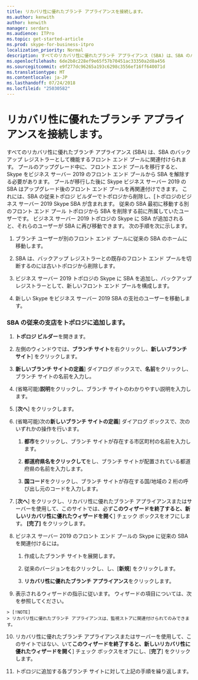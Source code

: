 ```yaml
---
title: リカバリ性に優れたブランチ アプライアンスを接続します。
ms.author: kenwith
author: kenwith
manager: serdars
ms.audience: ITPro
ms.topic: get-started-article
ms.prod: skype-for-business-itpro
localization_priority: Normal
description: すべてのリカバリ性に優れたブランチ アプライアンス (SBA) は、SBA のバックアップ レジストラーとして使用するフロント エンド プールに関連付けられます。 プールは、ビジネス サーバー 2019 の Skype に移行された後、プールがアップグレード中に、フロント エンド プールからプールは、ビジネス サーバー 2019、SBA の Skype に移行がフロント エンドを解除する必要があります、ときに、SBA がアップグレードされたフロントの E に再に関連付けることができます。nd プールです。 これには、SBA の従来トポロジ ビルダーでトポロジから削除し、[トポロジのビジネス サーバー 2019 Skype SBA が含まれます。 従来の SBA 最初に移動する別のフロント エンド プール トポロジから SBA を削除する前に所属していたユーザーです。 ビジネス サーバー 2019 トポロジの Skype に SBA を追加すると、それらのユーザーし、再び移動できます SBA にします。 次の手順を次に示します。
ms.openlocfilehash: 6de2b8c228ef9e65f57b70451ac33350a2d8a456
ms.sourcegitcommit: e9f277dc96265a193c6298c3556ef16ff640071d
ms.translationtype: MT
ms.contentlocale: ja-JP
ms.lasthandoff: 07/24/2018
ms.locfileid: "25030582"
---
```

# <a name="connect-a-survivable-branch-appliance"></a>リカバリ性に優れたブランチ アプライアンスを接続します。

すべてのリカバリ性に優れたブランチ アプライアンス (SBA) は、SBA のバックアップ レジストラーとして機能するフロント エンド プールに関連付けられます。 プールのアップグレード中に、フロント エンド プールを移行すると、Skype をビジネス サーバー 2019 のフロント エンド プールから SBA を解除する必要があります。 プールが移行した後に Skype ビジネス サーバー 2019 の SBA はアップグレード後のフロント エンド プールを再関連付けできます。 これには、SBA の従来トポロジ ビルダーでトポロジから削除し、[トポロジのビジネス サーバー 2019 Skype SBA が含まれます。 従来の SBA 最初に移動する別のフロント エンド プール トポロジから SBA を削除する前に所属していたユーザーです。 ビジネス サーバー 2019 トポロジの Skype に SBA が追加されると、それらのユーザーが SBA に再び移動できます。 次の手順を次に示します。
  
1. ブランチ ユーザーが別のフロント エンド プールに従来の SBA のホームに移動します。
    
2. SBA は、バックアップ レジストラーとの既存のフロント エンド プールを切断するのには古いトポロジから削除します。
    
3. ビジネス サーバー 2019 トポロジの Skype に SBA を追加し、バックアップ レジストラーとして、新しいフロント エンド プールを構成します。 
    
4. 新しい Skype をビジネス サーバー 2019 SBA の支社のユーザーを移動します。
    
### <a name="add-legacy-sba-branch-site-to-your-topology"></a>SBA の従来の支店をトポロジに追加します。

1. **トポロジ ビルダー**を開きます。
    
2. 左側のウィンドウでは、**ブランチ サイト**を右クリックし、**新しいブランチ サイト**] をクリックします。
    
3. **新しいブランチ サイトの定義**] ダイアログ ボックスで、**名前**をクリックし、ブランチ サイトの名前を入力し。
    
4. (省略可能)**説明**をクリックし、ブランチ サイトのわかりやすい説明を入力します。
    
5. [**次へ**] をクリックします。
    
6. (省略可能)次の**新しいブランチ サイトの定義**] ダイアログ ボックスで、次のいずれかの操作を行います。 
    
    1. **都市**をクリックし、ブランチ サイトが存在する市区町村の名前を入力します。
    
    2. **都道府県名をクリックして**をし、ブランチ サイトが配置されている都道府県の名前を入力します。
    
    3. **国コード**をクリックし、ブランチ サイトが存在する国/地域の 2 桁の呼び出し元のコードを入力します。
    
7. [**次へ**] をクリックし、リカバリ性に優れたブランチ アプライアンスまたはサーバーを使用して、このサイトでは、必ず**このウィザードを終了すると、新しいリカバリ性に優れたウィザードを開く**] チェック ボックスをオフにします。 **[完了]** をクリックします。
    
8. ビジネス サーバー 2019 のフロント エンド プールの Skype に従来の SBA を関連付けるには。
    
    1. 作成したブランチ サイトを展開します。 
    
    2. 従来のバージョンを右クリックし、し、[**新規**] をクリックします。
    
    3. **リカバリ性に優れたブランチ アプライアンス**をクリックします。
    
9. 表示されるウィザードの指示に従います。 ウィザードの項目については、次を参照してください。    
<!-- [Define a Survivable Branch Appliance or Server in Lync 2013](https://technet.microsoft.com/en-us/library/gg398280(v=ocs.15).aspx). -->
 <!-- The above link points to un-rebranded 2013 content we will need to discuss rebrand or bring forward -->
    
    > [!NOTE]
    > リカバリ性に優れたブランチ アプライアンスは、監視ストアに関連付けられてのみできます。 
  
10. リカバリ性に優れたブランチ アプライアンスまたはサーバーを使用して、このサイトではない、いて**このウィザードを終了すると、新しいリカバリ性に優れたウィザードを開く**] チェック ボックスをオフにし、[**完了**] をクリックします。
    
11. トポロジに追加する各ブランチ サイトに対して上記の手順を繰り返します。
    

